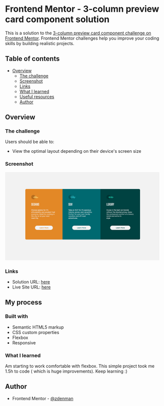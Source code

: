 # Frontend Mentor - 3-column preview card component solution

This is a solution to the [3-column preview card component challenge on Frontend Mentor](https://www.frontendmentor.io/challenges/3column-preview-card-component-pH92eAR2-). Frontend Mentor challenges help you improve your coding skills by building realistic projects. 

## Table of contents

- [Overview](#overview)
  - [The challenge](#the-challenge)
  - [Screenshot](#screenshot)
  - [Links](#links)
  - [What I learned](#what-i-learned)
  - [Useful resources](#useful-resources)
  - [Author](#author)

## Overview

### The challenge

Users should be able to:

- View the optimal layout depending on their device's screen size

### Screenshot

![](./screenshot.jpg)

### Links

- Solution URL: [here](https://www.frontendmentor.io/solutions/3column-preview-card-component-QHfE0WcyC)
- Live Site URL: [here](https://3-column-preview-card-component-zdenman.vercel.app/)

## My process

### Built with

- Semantic HTML5 markup
- CSS custom properties
- Flexbox
- Responsive

### What I learned
Am starting to work comfortable with flexbox. This simple project took me 1.5h to code ( which is huge improvements). Keep learning :)

## Author
- Frontend Mentor - [@zdenman](https://www.frontendmentor.io/profile/zdenman)

